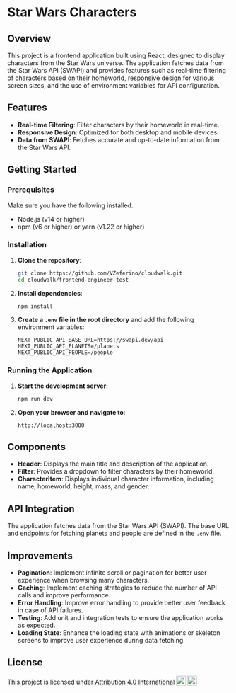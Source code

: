 # Star Wars Characters

## Overview

This project is a frontend application built using React, designed to display characters from the Star Wars universe. The application fetches data from the Star Wars API (SWAPI) and provides features such as real-time filtering of characters based on their homeworld, responsive design for various screen sizes, and the use of environment variables for API configuration.

## Features

- **Real-time Filtering**: Filter characters by their homeworld in real-time.
- **Responsive Design**: Optimized for both desktop and mobile devices.
- **Data from SWAPI**: Fetches accurate and up-to-date information from the Star Wars API.

## Getting Started

### Prerequisites

Make sure you have the following installed:

- Node.js (v14 or higher)
- npm (v6 or higher) or yarn (v1.22 or higher)

### Installation

1. **Clone the repository**:

    ```bash
    git clone https://github.com/VZeferino/cloudwalk.git
    cd cloudwalk/frontend-engineer-test
    ```

2. **Install dependencies**:

    ```bash
    npm install
    ```

3. **Create a `.env` file in the root directory** and add the following environment variables:

    ```env
    NEXT_PUBLIC_API_BASE_URL=https://swapi.dev/api
    NEXT_PUBLIC_API_PLANETS=/planets
    NEXT_PUBLIC_API_PEOPLE=/people
    ```

### Running the Application

1. **Start the development server**:

    ```bash
    npm run dev
    ```

2. **Open your browser and navigate to**:

    ```
    http://localhost:3000
    ```

## Components

- **Header**: Displays the main title and description of the application.
- **Filter**: Provides a dropdown to filter characters by their homeworld.
- **CharacterItem**: Displays individual character information, including name, homeworld, height, mass, and gender.

## API Integration

The application fetches data from the Star Wars API (SWAPI). The base URL and endpoints for fetching planets and people are defined in the `.env` file.

## Improvements

- **Pagination**: Implement infinite scroll or pagination for better user experience when browsing many characters.
- **Caching**: Implement caching strategies to reduce the number of API calls and improve performance.
- **Error Handling**: Improve error handling to provide better user feedback in case of API failures.
- **Testing**: Add unit and integration tests to ensure the application works as expected.
- **Loading State**: Enhance the loading state with animations or skeleton screens to improve user experience during data fetching.


## License

This project is licensed under <a href="http://creativecommons.org/licenses/by/4.0/?ref=chooser-v1" target="_blank" rel="license noopener noreferrer" style="display:inline-block;">Attribution 4.0 International<img style="height:22px!important;margin-left:3px;vertical-align:text-bottom;" src="https://mirrors.creativecommons.org/presskit/icons/cc.svg?ref=chooser-v1"><img style="height:22px!important;margin-left:3px;vertical-align:text-bottom;" src="https://mirrors.creativecommons.org/presskit/icons/by.svg?ref=chooser-v1"></a>
